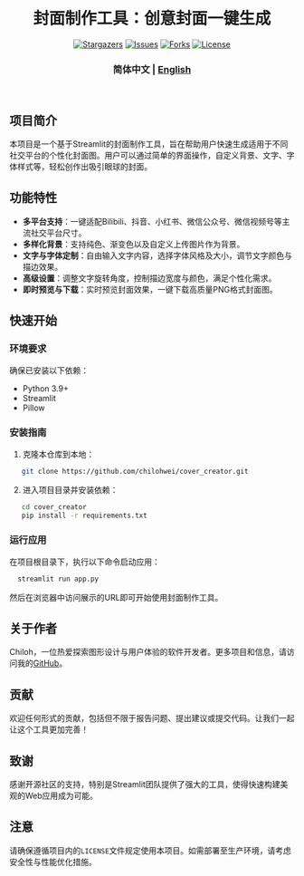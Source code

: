 <div align="center">
<h1 align="center">封面制作工具：创意封面一键生成</h1>

<p align="center">
  <a href="https://github.com/chiloh/cover_creator/stargazers"><img src="https://img.shields.io/github/stars/chilohwei/cover_creator.svg?style=for-the-badge" alt="Stargazers"></a>
  <a href="https://github.com/chilohwei/cover_creator/issues"><img src="https://img.shields.io/github/issues/chilohwei/cover_creator.svg?style=for-the-badge" alt="Issues"></a>
  <a href="https://github.com/chilohwei/cover_creator/network/members"><img src="https://img.shields.io/github/forks/chilohwei/cover_creator.svg?style=for-the-badge" alt="Forks"></a>
  <a href="https://github.com/chilohwei/cover_creator/blob/main/LICENSE"><img src="https://img.shields.io/github/license/chilohwei/cover_creator.svg?style=for-the-badge" alt="License"></a>
</p>
<h3>简体中文 | <a href="README-en.md">English</a></h3>
<br>
</div>

## 项目简介
本项目是一个基于Streamlit的封面制作工具，旨在帮助用户快速生成适用于不同社交平台的个性化封面图。用户可以通过简单的界面操作，自定义背景、文字、字体样式等，轻松创作出吸引眼球的封面。

## 功能特性
- **多平台支持**：一键适配Bilibili、抖音、小红书、微信公众号、微信视频号等主流社交平台尺寸。
- **多样化背景**：支持纯色、渐变色以及自定义上传图片作为背景。
- **文字与字体定制**：自由输入文字内容，选择字体风格及大小，调节文字颜色与描边效果。
- **高级设置**：调整文字旋转角度，控制描边宽度与颜色，满足个性化需求。
- **即时预览与下载**：实时预览封面效果，一键下载高质量PNG格式封面图。

## 快速开始
### 环境要求
确保已安装以下依赖：
- Python 3.9+
- Streamlit
- Pillow

### 安装指南
1. 克隆本仓库到本地：
```bash
   git clone https://github.com/chilohwei/cover_creator.git
```

2. 进入项目目录并安装依赖：
```bash
   cd cover_creator
   pip install -r requirements.txt
```

### 运行应用
在项目根目录下，执行以下命令启动应用：
```bash
  streamlit run app.py
```
然后在浏览器中访问展示的URL即可开始使用封面制作工具。

## 关于作者
Chiloh，一位热爱探索图形设计与用户体验的软件开发者。更多项目和信息，请访问我的[GitHub](https://github.com/chilohwei)。


## 贡献
欢迎任何形式的贡献，包括但不限于报告问题、提出建议或提交代码。让我们一起让这个工具更加完善！

## 致谢
感谢开源社区的支持，特别是Streamlit团队提供了强大的工具，使得快速构建美观的Web应用成为可能。

## 注意
请确保遵循项目内的`LICENSE`文件规定使用本项目。如需部署至生产环境，请考虑安全性与性能优化措施。